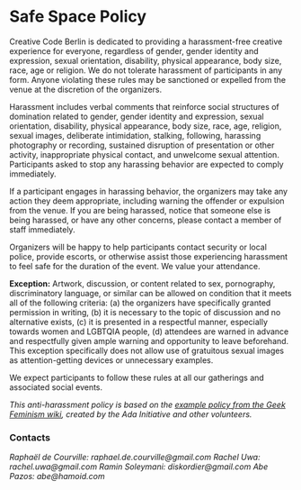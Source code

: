 Safe Space Policy
=================

Creative Code Berlin is dedicated to providing a harassment-free creative experience for everyone, regardless of gender, gender identity and expression, sexual orientation, disability, physical appearance, body size, race, age or religion. We do not tolerate harassment of participants in any form. Anyone violating these rules may be sanctioned or expelled from the venue at the discretion of the organizers. 
 
Harassment includes verbal comments that reinforce social structures of domination related to gender, gender identity and expression, sexual orientation, disability, physical appearance, body size, race, age, religion, sexual images, deliberate intimidation, stalking, following, harassing photography or recording, sustained disruption of presentation or other activity, inappropriate physical contact, and unwelcome sexual attention. Participants asked to stop any harassing behavior are expected to comply immediately. 
 
If a participant engages in harassing behavior, the organizers may take any action they deem appropriate, including warning the offender or expulsion from the venue. If you are being harassed, notice that someone else is being harassed, or have any other concerns, please contact a member of staff immediately. 
 
Organizers will be happy to help participants contact security or local police, provide escorts, or otherwise assist those experiencing harassment to feel safe for the duration of the event. We value your attendance. 
 
**Exception:** Artwork, discussion, or content related to sex, pornography, discriminatory language, or similar can be allowed on condition that it meets all of the following criteria: (a) the organizers have specifically granted permission in writing, (b) it is necessary to the topic of discussion and no alternative exists, (c) it is presented in a respectful manner, especially towards women and LGBTQIA people, (d) attendees are warned in advance and respectfully given ample warning and opportunity to leave beforehand. This exception specifically does not allow use of gratuitous sexual images as attention-getting devices or unnecessary examples. 
 
We expect participants to follow these rules at all our gatherings and associated social events. 

_This anti-harassment policy is based on the [example policy from the Geek Feminism wiki](http://geekfeminism.wikia.com/wiki/Conference_anti-harassment/Policy), created by the Ada Initiative and other volunteers._

### Contacts
_Raphaël de Courville: raphael.de.courville@gmail.com_ 
_Rachel Uwa: rachel.uwa@gmail.com_ 
_Ramin Soleymani: diskordier@gmail.com_ 
_Abe Pazos: abe@hamoid.com_ 
